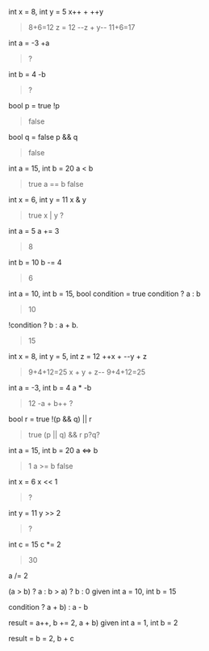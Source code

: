 int x = 8, int y = 5
x++ + ++y
>8+6=12
z = 12
--z + y--
>11+6=17

int a = -3
+a
>?

int b = 4
-b
>?

bool p = true
!p
>false

bool q = false
p && q
>false

int a = 15, int b = 20
a < b
>true
a == b
>false

int x = 6, int y = 11
x & y
>true
x | y
>?

int a = 5
a += 3
>8

int b = 10
b -= 4
>6

int a = 10, int b = 15, bool condition = true
condition ? a : b
>10

!condition ? b : a + b.
>15

int x = 8, int y = 5, int z = 12
++x + --y + z
>9+4+12=25
x + y + z--
>9+4+12=25

int a = -3, int b = 4
a * -b
>12
-a + b++
>?

bool r = true
!(p && q) || r
>true
(p || q) && r
>p?q?

int a = 15, int b = 20
a <=> b
>1
a >= b
>false

int x = 6
x << 1
>?

int y = 11
y >> 2
>?

int c = 15
c *= 2
>30

a /= 2
>

(a > b) ? a :
b > a) ? b : 0
given int a = 10, int b = 15

condition ?
a + b) :
a - b

result = a++, b += 2, a + b)
given int a = 1, int b = 2

result = b = 2, b + c
